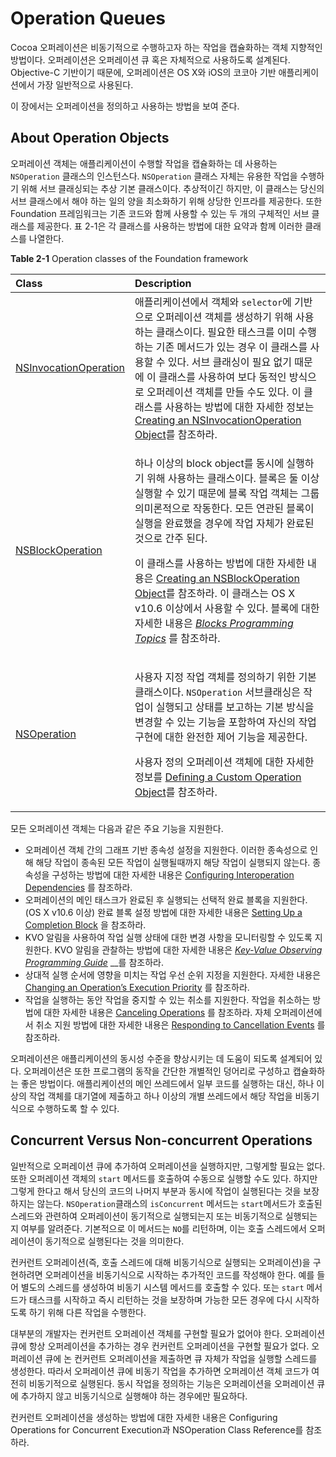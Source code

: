 # Operation Queues

Cocoa 오퍼레이션은 비동기적으로 수행하고자 하는 작업을 캡슐화하는 객체 지향적인 방법이다. 오퍼레이션은 오퍼레이션 큐 혹은 자체적으로 사용하도록 설계된다. Objective-C 기반이기 때문에, 오퍼레이션은 OS X와 iOS의 코코아 기반 애플리케이션에서 가장 일반적으로 사용된다.

이 장에서는 오퍼레이션을 정의하고 사용하는 방법을 보여 준다.

## About Operation Objects

오퍼레이션 객체는 애플리케이션이 수행할 작업을 캡슐화하는 데 사용하는 `NSOperation` 클래스의 인스턴스다. `NSOperation` 클래스 자체는 유용한 작업을 수행하기 위해 서브 클래싱되는 추상 기본 클래스이다. 추상적이긴 하지만, 이 클래스는 당신의 서브 클래스에서 해야 하는 일의 양을 최소화하기 위해 상당한 인프라를 제공한다. 또한 Foundation 프레임워크는 기존 코드와 함께 사용할 수 있는 두 개의 구체적인 서브 클래스를 제공한다. 표 2-1은 각 클래스를 사용하는 방법에 대한 요약과 함께 이러한 클래스를 나열한다.

**Table 2-1** Operation classes of the Foundation framework

<table>
  <thead>
    <tr>
      <th style="text-align:left">Class</th>
      <th style="text-align:left">Description</th>
    </tr>
  </thead>
  <tbody>
    <tr>
      <td style="text-align:left"><a href="https://developer.apple.com/documentation/foundation/nsinvocationoperation">NSInvocationOperation</a>
      </td>
      <td style="text-align:left">&#xC560;&#xD50C;&#xB9AC;&#xCF00;&#xC774;&#xC158;&#xC5D0;&#xC11C; &#xAC1D;&#xCCB4;&#xC640; <code>selector</code>&#xC5D0;
        &#xAE30;&#xBC18;&#xC73C;&#xB85C; &#xC624;&#xD37C;&#xB808;&#xC774;&#xC158;
        &#xAC1D;&#xCCB4;&#xB97C; &#xC0DD;&#xC131;&#xD558;&#xAE30; &#xC704;&#xD574;
        &#xC0AC;&#xC6A9;&#xD558;&#xB294; &#xD074;&#xB798;&#xC2A4;&#xC774;&#xB2E4;.
        &#xD544;&#xC694;&#xD55C; &#xD0DC;&#xC2A4;&#xD06C;&#xB97C; &#xC774;&#xBBF8;
        &#xC218;&#xD589;&#xD558;&#xB294; &#xAE30;&#xC874; &#xBA54;&#xC11C;&#xB4DC;&#xAC00;
        &#xC788;&#xB294; &#xACBD;&#xC6B0; &#xC774; &#xD074;&#xB798;&#xC2A4;&#xB97C;
        &#xC0AC;&#xC6A9;&#xD560; &#xC218; &#xC788;&#xB2E4;. &#xC11C;&#xBE0C; &#xD074;&#xB798;&#xC2F1;&#xC774;
        &#xD544;&#xC694; &#xC5C6;&#xAE30; &#xB54C;&#xBB38;&#xC5D0; &#xC774; &#xD074;&#xB798;&#xC2A4;&#xB97C;
        &#xC0AC;&#xC6A9;&#xD558;&#xC5EC; &#xBCF4;&#xB2E4; &#xB3D9;&#xC801;&#xC778;
        &#xBC29;&#xC2DD;&#xC73C;&#xB85C; &#xC624;&#xD37C;&#xB808;&#xC774;&#xC158;
        &#xAC1D;&#xCCB4;&#xB97C; &#xB9CC;&#xB4E4; &#xC218;&#xB3C4; &#xC788;&#xB2E4;.
        &#xC774; &#xD074;&#xB798;&#xC2A4;&#xB97C; &#xC0AC;&#xC6A9;&#xD558;&#xB294;
        &#xBC29;&#xBC95;&#xC5D0; &#xB300;&#xD55C; &#xC790;&#xC138;&#xD55C; &#xC815;&#xBCF4;&#xB294;
        <a
        href="https://developer.apple.com/library/archive/documentation/General/Conceptual/ConcurrencyProgrammingGuide/OperationObjects/OperationObjects.html#//apple_ref/doc/uid/TP40008091-CH101-SW6">Creating an NSInvocationOperation Object</a>&#xB97C; &#xCC38;&#xC870;&#xD558;&#xB77C;.</td>
    </tr>
    <tr>
      <td style="text-align:left"><a href="https://developer.apple.com/documentation/foundation/blockoperation">NSBlockOperation</a>
      </td>
      <td style="text-align:left">
        <p>&#xD558;&#xB098; &#xC774;&#xC0C1;&#xC758; block object&#xB97C; &#xB3D9;&#xC2DC;&#xC5D0;
          &#xC2E4;&#xD589;&#xD558;&#xAE30; &#xC704;&#xD574; &#xC0AC;&#xC6A9;&#xD558;&#xB294;
          &#xD074;&#xB798;&#xC2A4;&#xC774;&#xB2E4;. &#xBE14;&#xB85D;&#xC740; &#xB458;
          &#xC774;&#xC0C1; &#xC2E4;&#xD589;&#xD560; &#xC218; &#xC788;&#xAE30; &#xB54C;&#xBB38;&#xC5D0;
          &#xBE14;&#xB85D; &#xC791;&#xC5C5; &#xAC1D;&#xCCB4;&#xB294; &#xADF8;&#xB8F9;
          &#xC758;&#xBBF8;&#xB860;&#xC801;&#xC73C;&#xB85C; &#xC791;&#xB3D9;&#xD55C;&#xB2E4;.
          &#xBAA8;&#xB4E0; &#xC5F0;&#xAD00;&#xB41C; &#xBE14;&#xB85D;&#xC774; &#xC2E4;&#xD589;&#xC744;
          &#xC644;&#xB8CC;&#xD588;&#xC744; &#xACBD;&#xC6B0;&#xC5D0; &#xC791;&#xC5C5;
          &#xC790;&#xCCB4;&#xAC00; &#xC644;&#xB8CC;&#xB41C; &#xAC83;&#xC73C;&#xB85C;
          &#xAC04;&#xC8FC; &#xB41C;&#xB2E4;.</p>
        <p>&#xC774; &#xD074;&#xB798;&#xC2A4;&#xB97C; &#xC0AC;&#xC6A9;&#xD558;&#xB294;
          &#xBC29;&#xBC95;&#xC5D0; &#xB300;&#xD55C; &#xC790;&#xC138;&#xD55C; &#xB0B4;&#xC6A9;&#xC740;
          <a
          href="https://developer.apple.com/library/archive/documentation/General/Conceptual/ConcurrencyProgrammingGuide/OperationObjects/OperationObjects.html#//apple_ref/doc/uid/TP40008091-CH101-SW2">Creating an NSBlockOperation Object</a>&#xB97C; &#xCC38;&#xC870;&#xD558;&#xB77C;.
            &#xC774; &#xD074;&#xB798;&#xC2A4;&#xB294; OS X v10.6 &#xC774;&#xC0C1;&#xC5D0;&#xC11C;
            &#xC0AC;&#xC6A9;&#xD560; &#xC218; &#xC788;&#xB2E4;. &#xBE14;&#xB85D;&#xC5D0;
            &#xB300;&#xD55C; &#xC790;&#xC138;&#xD55C; &#xB0B4;&#xC6A9;&#xC740; <a href="https://developer.apple.com/library/archive/documentation/Cocoa/Conceptual/Blocks/Articles/00_Introduction.html#//apple_ref/doc/uid/TP40007502"><em>Blocks Programming Topics</em></a> &#xB97C;
            &#xCC38;&#xC870;&#xD558;&#xB77C;.</p>
      </td>
    </tr>
    <tr>
      <td style="text-align:left"><a href="https://developer.apple.com/documentation/foundation/nsoperation">NSOperation</a>
      </td>
      <td style="text-align:left">
        <p>&#xC0AC;&#xC6A9;&#xC790; &#xC9C0;&#xC815; &#xC791;&#xC5C5; &#xAC1D;&#xCCB4;&#xB97C;
          &#xC815;&#xC758;&#xD558;&#xAE30; &#xC704;&#xD55C; &#xAE30;&#xBCF8; &#xD074;&#xB798;&#xC2A4;&#xC774;&#xB2E4;. <code>NSOperation</code> &#xC11C;&#xBE0C;&#xD074;&#xB798;&#xC2F1;&#xC740;
          &#xC791;&#xC5C5;&#xC774; &#xC2E4;&#xD589;&#xB418;&#xACE0; &#xC0C1;&#xD0DC;&#xB97C;
          &#xBCF4;&#xACE0;&#xD558;&#xB294; &#xAE30;&#xBCF8; &#xBC29;&#xC2DD;&#xC744;
          &#xBCC0;&#xACBD;&#xD560; &#xC218; &#xC788;&#xB294; &#xAE30;&#xB2A5;&#xC744;
          &#xD3EC;&#xD568;&#xD558;&#xC5EC; &#xC790;&#xC2E0;&#xC758; &#xC791;&#xC5C5;
          &#xAD6C;&#xD604;&#xC5D0; &#xB300;&#xD55C; &#xC644;&#xC804;&#xD55C; &#xC81C;&#xC5B4;
          &#xAE30;&#xB2A5;&#xC744; &#xC81C;&#xACF5;&#xD55C;&#xB2E4;.</p>
        <p>&#xC0AC;&#xC6A9;&#xC790; &#xC815;&#xC758; &#xC624;&#xD37C;&#xB808;&#xC774;&#xC158;
          &#xAC1D;&#xCCB4;&#xC5D0; &#xB300;&#xD55C; &#xC790;&#xC138;&#xD55C; &#xC815;&#xBCF4;&#xB97C;
          <a
          href="https://developer.apple.com/library/archive/documentation/General/Conceptual/ConcurrencyProgrammingGuide/OperationObjects/OperationObjects.html#//apple_ref/doc/uid/TP40008091-CH101-SW16">Defining a Custom Operation Object</a>&#xB97C; &#xCC38;&#xC870;&#xD558;&#xB77C;.</p>
      </td>
    </tr>
  </tbody>
</table>

모든 오퍼레이션 객체는 다음과 같은 주요 기능을 지원한다.

* 오퍼레이션 객체 간의 그래프 기반 종속성 설정을 지원한다. 이러한 종속성으로 인해 해당 작업이 종속된 모든 작업이 실행될때까지 해당 작업이 실행되지 않는다. 종속성을 구성하는 방법에 대한 자세한 내용은 [Configuring Interoperation Dependencies](https://developer.apple.com/library/archive/documentation/General/Conceptual/ConcurrencyProgrammingGuide/OperationObjects/OperationObjects.html#//apple_ref/doc/uid/TP40008091-CH101-SW17) 를 참조하라.
* 오퍼레이션의 메인 태스크가 완료된 후 실행되는 선택적 완료 블록을 지원한다. \(OS X v10.6 이상\) 완료 블록 설정 방법에 대한 자세한 내용은 [Setting Up a Completion Block](https://developer.apple.com/library/archive/documentation/General/Conceptual/ConcurrencyProgrammingGuide/OperationObjects/OperationObjects.html#//apple_ref/doc/uid/TP40008091-CH101-SW33) 을 참조하라.
* KVO 알림을 사용하여 작업 실행 상태에 대한 변경 사항을 모니터링할 수 있도록 지원한다. KVO 알림을 관찰하는 방법에 대한 자세한 내용은 [_Key-Value Observing Programming Guide_](https://developer.apple.com/library/archive/documentation/Cocoa/Conceptual/KeyValueObserving/KeyValueObserving.html#//apple_ref/doc/uid/10000177i) __를 참조하라.
* 상대적 실행 순서에 영향을 미치는 작업 우선 순위 지정을 지원한다. 자세한 내용은 [Changing an Operation’s Execution Priority](https://developer.apple.com/library/archive/documentation/General/Conceptual/ConcurrencyProgrammingGuide/OperationObjects/OperationObjects.html#//apple_ref/doc/uid/TP40008091-CH101-SW31) 를 참조하라.
* 작업을 실행하는 동안 작업을 중지할 수 있는 취소를 지원한다. 작업을 취소하는 방법에 대한 자세한 내용은 [Canceling Operations](https://developer.apple.com/library/archive/documentation/General/Conceptual/ConcurrencyProgrammingGuide/OperationObjects/OperationObjects.html#//apple_ref/doc/uid/TP40008091-CH101-SW39) 를 참조하라. 자체 오퍼레이션에서 취소 지원 방법에 대한 자세한 내용은 [Responding to Cancellation Events](https://developer.apple.com/library/archive/documentation/General/Conceptual/ConcurrencyProgrammingGuide/OperationObjects/OperationObjects.html#//apple_ref/doc/uid/TP40008091-CH101-SW24) 를 참조하라.

오퍼레이션은 애플리케이션의 동시성 수준을 향상시키는 데 도움이 되도록 설계되어 있다. 오퍼레이션은 또한 프로그램의 동작을 간단한 개별적인 덩어리로 구성하고 캡슐화하는 좋은 방법이다. 애플리케이션의 메인 쓰레드에서 일부 코드를 실행하는 대신, 하나 이상의 작업 객체를 대기열에 제출하고 하나 이상의 개별 쓰레드에서 해당 작업을 비동기식으로 수행하도록 할 수 있다.

## Concurrent Versus Non-concurrent Operations

일반적으로 오퍼레이션 큐에 추가하여 오퍼레이션을 실행하지만, 그렇게할 필요는 없다. 또한 오퍼레이션 객체의 `start` 메서드를 호출하여 수동으로 실행할 수도 있다. 하지만 그렇게 한다고 해서 당신의 코드의 나머지 부분과 동시에 작업이 실행된다는 것을 보장하지는 않는다. `NSOperation`클래스의 `isConcurrent` 메서드는 `start`메서드가 호출된 스레드와 관련하여 오퍼레이션이 동기적으로 실행되는지 또는 비동기적으로 실행되는지 여부를 알려준다. 기본적으로 이 메서드는 `NO`를 리턴하며, 이는 호출 스레드에서 오퍼레이션이 동기적으로 실행된다는 것을 의미한다.

컨커런트 오퍼레이션\(즉, 호출 스레드에 대해 비동기식으로 실행되는 오퍼레이션\)을 구현하려면 오퍼레이션을 비동기식으로 시작하는 추가적인 코드를 작성해야 한다. 예를 들어 별도의 스레드를 생성하여 비동기 시스템 메서드를 호출할 수 있다. 또는 `start` 메서드가 태스크를 시작하고 즉시 리턴하는 것을 보장하며 가능한 모든 경우에 다시 시작하도록 하기 위해 다른 작업을 수행한다.

대부분의 개발자는 컨커런트 오퍼레이션 객체를 구현할 필요가 없어야 한다. 오퍼레이션 큐에 항상 오퍼레이션을 추가하는 경우 컨커런트 오퍼레이션을 구현할 필요가 없다. 오퍼레이션 큐에 논 컨커런트 오퍼레이션을 제출하면 큐 자체가 작업을 실행할 스레드를 생성한다. 따라서 오퍼레이션 큐에 비동기 작업을 추가하면 오퍼레이션 객체 코드가 여전히 비동기적으로 실행된다. 동시 작업을 정의하는 기능은 오퍼레이션을 오퍼레이션 큐에 추가하지 않고 비동기식으로 실행해야 하는 경우에만 필요하다.

컨커런트 오퍼레이션을 생성하는 방법에 대한 자세한 내용은 Configuring Operations for Concurrent Execution과 NSOperation Class Reference를 참조하라.

